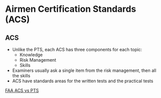 # Airmen Certification Standards (ACS)

## ACS

- Unlike the PTS, each ACS has three components for each topic:
  - Knowledge
  - Risk Management
  - Skills
- Examiners usually ask a single item from the risk management, then all the skills
- ACS have standards areas for the written tests and the practical tests

[FAA ACS vs PTS](https://www.faa.gov/sites/faa.gov/files/training_testing/testing/acs/acs_faq.pdf)
